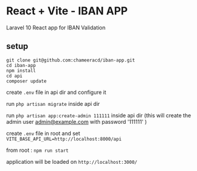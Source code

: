 # React + Vite - IBAN APP

Laravel 10 React app for IBAN Validation

## setup

```
git clone git@github.com:chameeracd/iban-app.git
cd iban-app
npm install
cd api
composer update
```
create ``.env`` file in api dir and configure it

run ``php artisan migrate`` inside api dir

run ``php artisan app:create-admin 111111`` inside api dir (this will create the admin user admin@example.com with password '111111' )

create ``.env`` file in root and set ``VITE_BASE_API_URL=http://localhost:8000/api``

from root : ``npm run start``

application will be loaded on ``http://localhost:3000/``
